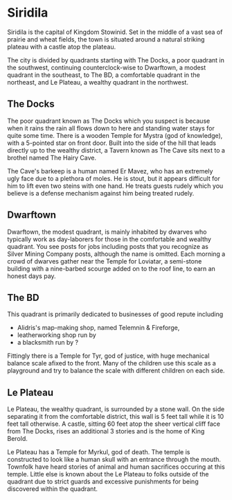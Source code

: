 # Siridila

Siridila is the capital of Kingdom Stowinid. 
Set in the middle of a vast sea of prairie and wheat fields, 
the town is situated around a natural striking plateau with a castle atop
the plateau. 

The city is divided by quadrants starting 
with The Docks, a poor quadrant in the southwest, continuing counterclock-wise 
to Dwarftown, a modest quadrant in the southeast,
to The BD, a comfortable quadrant in the northeast, and
Le Plateau, a wealthy quadrant in the northwest. 




## The Docks

The poor quadrant known as The Docks which you suspect is because when it 
rains the rain all flows down to here and standing water stays for quite some 
time. 
There is a wooden Temple for Mystra (god of knowledge), 
with a 5-pointed star on front door.
Built into the side of the hill that leads directly up to the wealthy district,
a Tavern known as The Cave sits next to a brothel named The Hairy Cave.

The Cave's barkeep is a human named Er Mavez, who has an extremely ugly face 
due to a plethora of moles. He is stout, but it appears difficult for him to 
lift even two steins with one hand. 
He treats guests rudely which you believe is a defense mechanism against him
being treated rudely. 

## Dwarftown

Dwarftown, the modest quadrant, is mainly inhabited by dwarves who typically work as 
day-laborers for those in the comfortable and wealthy quadrant. 
You see posts for jobs including posts that you recognize as Silver Mining 
Company posts, although the name is omitted. 
Each morning a crowd of dwarves gather near the Temple for Loviatar, a semi-stone 
building with a nine-barbed scourge added on to the roof line, to earn an 
honest days pay.

## The BD

This quadrant is primarily dedicated to businesses of good repute including 

- Alidris's map-making shop, named Telemnin & Fireforge, 
- leatherworking shop run by 
- a blacksmith run by ?

Fittingly there is a Temple for Tyr, god of justice, with huge mechanical 
balance scale afixed to the front. Many of the children use this scale as a 
playground and try to balance the scale with different children on each side.

## Le Plateau

Le Plateau, the wealthy quadrant, is surrounded by a stone wall.
On the side separating it from the comfortable district, this wall is 5 feet tall
while it is 10 feet tall otherwise.
A castle, sitting 60 feet atop the sheer vertical cliff face from The Docks,
rises an additional 3 stories and is the home of King Berold.

Le Plateau has a Temple for Myrkul, god of death. The temple is constructed to 
look like a human skull with an entrance through the mouth.
Townfolk have heard stories of animal and human sacrifices occuring at this 
temple.
Little else is known about the Le Plateau to folks outside of the 
quadrant due to strict guards and excessive punishments for being discovered 
within the quadrant. 
